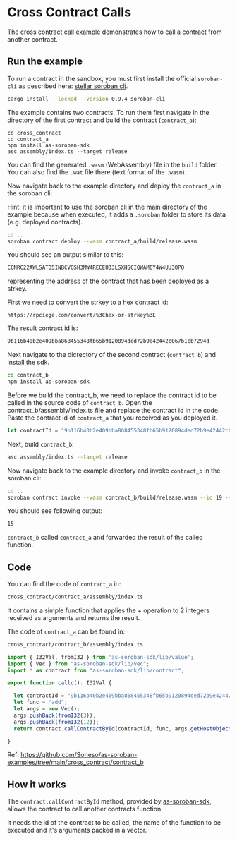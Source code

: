 # Cross Contract Calls

The [cross contract call example](https://github.com/Soneso/as-soroban-examples/tree/main/cross_contract) demonstrates how to call a contract from another contract.


## Run the example

To run a contract in the sandbox, you must first install the official `soroban-cli` as described here: [stellar soroban cli](https://github.com/stellar/soroban-cli).

```sh
cargo install --locked --version 0.9.4 soroban-cli
```

The example contains two contracts. To run them first navigate in the directory of the first contract and build the contract (`contract_a`):

```shell
cd cross_contract
cd contract_a
npm install as-soroban-sdk
asc assembly/index.ts --target release
```

You can find the generated `.wasm` (WebAssembly) file in the `build` folder. You can also find the `.wat` file there (text format of the `.wasm`).

Now navigate back to the example directory and deploy the `contract_a` in the soroban cli:

Hint: it is important to use the soroban cli in the main directory of the example because when executed, it adds a `.soroban` folder to store its data (e.g. deployed contracts).

```sh
cd ..
soroban contract deploy --wasm contract_a/build/release.wasm
```

You should see an output similar to this:

```sh
CCNRC22AWLSATO5INBCVGSH3MW4RECEU33LSXHSCIQWAM6Y4W4UU3OPO
```
representing the address of the contract that has been deployed as a strkey.

First we need to convert the strkey to a hex contract id:

```
https://rpciege.com/convert/%3Chex-or-strkey%3E
```

The result contract id is:

```sh
9b116b40b2e409bba868455348fb65b9120894ded72b9e42442c067b1cb7294d
```

Next navigate to the dicrectory of the second contract (`contract_b`) and install the sdk.

```sh
cd contract_b
npm install as-soroban-sdk
```

Before we build the contract_b, we need to replace the contract id to be called in the source code of `contract_b`. 
Open the contract_b/assembly/index.ts file and replace the contract id in the code. Paste the contract id of `contract_a` that you received as you deployed it.

```typescript
let contractId = "9b116b40b2e409bba868455348fb65b9120894ded72b9e42442c067b1cb7294d";
```

Next, build `contract_b`:

```sh
asc assembly/index.ts --target release
```

Now navigate back to the example directory and invoke `contract_b` in the soroban cli:

```sh
cd ..
soroban contract invoke --wasm contract_b/build/release.wasm --id 19 -- callc
```

You should see following output:
```sh
15
```

`contract_b` called `contract_a` and forwarded the result of the called function.


## Code

You can find the code of `contract_a` in:

```sh
cross_contract/contract_a/assembly/index.ts
```
It contains a simple function that applies the + operation to 2 integers received as arguments and returns the result.

The code of `contract_a` can be found in:

```sh
cross_contract/contract_b/assembly/index.ts
```


```typescript
import { I32Val, fromI32 } from 'as-soroban-sdk/lib/value';
import { Vec } from "as-soroban-sdk/lib/vec";
import * as contract from "as-soroban-sdk/lib/contract";

export function callc(): I32Val {

  let contractId = "9b116b40b2e409bba868455348fb65b9120894ded72b9e42442c067b1cb7294d";
  let func = "add";
  let args = new Vec();
  args.pushBack(fromI32(3));
  args.pushBack(fromI32(12));
  return contract.callContractById(contractId, func, args.getHostObject());

}
```

Ref: https://github.com/Soneso/as-soroban-examples/tree/main/cross_contract/contract_b

## How it works

The `contract.callContractById` method, provided by [as-soroban-sdk](https://github.com/Soneso/as-soroban-sdk), allows the contract to call another contracts function.

It needs the id of the contract to be called, the name of the function to be executed and it's arguments packed in a vector.
